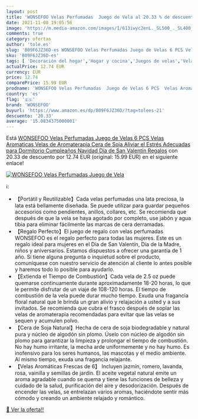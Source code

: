 ```yaml
---
layout: post
title: 'WONSEFOO Velas Perfumadas  Juego de Vela al 20.33 % de descuento'
date: 2021-11-08 19:05:56
image: 'https://m.media-amazon.com/images/I/613iwyc2enL._SL500_._SL400_.jpg'
comments: true
category: ofertas
author: 'tole.es'
slug: 'B09F6JZ36D-es WONSEFOO Velas Perfumadas Juego de Velas 6 PCS Velas...'
sku: 'B09F6JZ36D-es'
tags: [ 'Decoración del hogar','Hogar y cocina','Juegos de velas','Velas','Velas y candelabros','navidad','wonsefoo', ]
actualPrice: 12.74 EUR
currency: EUR
price: 12.74
comparePrice: 15.99 EUR
prodname: 'WONSEFOO Velas Perfumadas  Juego de Velas 6 PCS  Velas Aromaticas  Velas de Aromaterapia Cera de Soja  Aliviar el Estrés  Adecuadas para   Dormitorio  Cumpleaños  Navidad Día de San Valentín Regalos'
country: 'es'
flag: '🇪🇸'
brand: 'WONSEFOO'
buyurl: 'https://www.amazon.es/dp/B09F6JZ36D/?tag=tolees-21'
descuento: '20.33'
average: '15.0834375000001'
---
```


Está [WONSEFOO Velas Perfumadas  Juego de Velas 6 PCS  Velas Aromaticas  Velas de Aromaterapia Cera de Soja  Aliviar el Estrés  Adecuadas para   Dormitorio  Cumpleaños  Navidad Día de San Valentín Regalos](https://www.amazon.es/dp/B09F6JZ36D/?tag=tolees-21) con 20.33 de descuento por 12.74 EUR (original: 15.99 EUR) en el siguiente enlace!

[![WONSEFOO Velas Perfumadas  Juego de Vela](https://m.media-amazon.com/images/I/613iwyc2enL._SL500_._SL400_.jpg)](https://www.amazon.es/dp/B09F6JZ36D/?tag=tolees-21)

ℹ️:

- 【Portátil y Reutilizable】Cada velas perfumadas una lata preciosa, la lata está bellamente diseñada. Se puede utilizar para guardar pequeños accesorios como pendientes, anillos, collares, etc. Se recomienda que después de que la vela se haya agotado por completo, use jabón y agua tibia para eliminar fácilmente las marcas de cera derramadas.
- 【Regalo Perfecto】El juego de regalo con velas perfumadas WONSEFOO es el regalo perfecto para todas las mujeres. Este es un regalo ideal para mujeres en el Día de San Valentín, Día de la Madre, niños y aniversarios. Estamos dispuestos a ofrecer una garantía de 1 año. Si tiene alguna pregunta o inquietud sobre el producto, comuníquese con nuestro servicio de atención al cliente lo antes posible y haremos todo lo posible para ayudarlo.
- 【Extienda el Tiempo de Combustión】Cada vela de 2.5 oz puede quemarse continuamente durante aproximadamente 18-20 horas, lo que le permite disfrutar de un viaje de 108-120 horas. El tiempo de combustión de la vela puede durar mucho tiempo. Exuda una fragancia floral natural que le brinda un gran alivio y relajación a usted y a sus invitados. Se recomienda que cubra el frasco después de soplar las velas de aromaterapia recomendadas para evitar que las velas se sequen y acumulen polvo.
- 【Cera de Soja Natural】Hecha de cera de soja biodegradable y natural pura y núcleo de algodón sin plomo. Úselo con núcleo de algodón sin plomo para garantizar la limpieza y prolongar el tiempo de combustión. No hay humo irritante, la mecha arde uniformemente y no hay humo. Es inofensivo para los seres humanos, las mascotas y el medio ambiente. Al mismo tiempo, exuda una fragancia relajante.
- 【Velas Aromáticas Frescas de 6】 Incluyen jazmín, romero, lavanda, rosa, vainilla y semillas de jardín. El aceite vegetal natural emite un aroma agradable cuando se quema y tiene las funciones de belleza y cuidado de la salud, purificación del aire y desodorización. Después de encender las velas, se entrelazan varios aromas, haciéndote sentir más cómodo y creando un ambiente relajado y romántico.

[🛒 Ver la oferta!!](https://www.amazon.es/dp/B09F6JZ36D/?tag=tolees-21)
